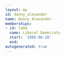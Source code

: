 ```yaml
---
layout: mp
id: danny_alexander
name: Danny Alexander
memberships:
- id: ldem
  name: Liberal Democrats
  start: '2005-06-28'
  end: 
autogenerated: true
---
```

